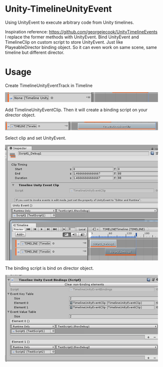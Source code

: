 # Unity-TimelineUnityEvent
Using UnityEvent to execute arbitrary code from Unity timelines.

Inspiration reference: https://github.com/georgejecook/UnityTimelineEvents
I replace the former methods with UnityEvent.
Bind UnityEvent and TimelineClip on custom script to store UnityEvent. 
Just like PlayeableDirector binding object.
So it can even work on same scene, same timeline but different director.

# Usage
Create TimelineUnityEventTrack in Timeline

![create track](screenshot3.png)

Add TimelineUnityEventClip. Then it will create a binding script on your director object.

![create track](screenshot4.png)

Select clip and set UnityEvent.

![create track](screenshot1.png)

The binding script is bind on director object.

![create track](screenshot2.png)
